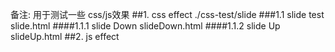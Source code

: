 备注:
   用于测试一些 css/js效果
##1. css effect
./css-test/slide
###1.1 slide test
slide.html
####1.1.1 slide Down
slideDown.html
####1.1.2 slide Up
slideUp.html
##2. js effect